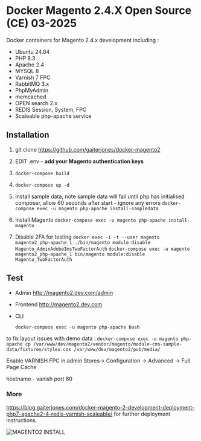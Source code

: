 
# Docker Magento 2.4.X Open Source (CE) 03-2025

Docker containers for Magento 2.4.x development including :

  - Ubuntu 24.04
  - PHP 8.3
  - Apache 2.4
  - MYSQL 8
  - Varnish 7 FPC  
  - RabbitMQ 3.x
  - PhpMyAdmin
  - memcached
  - OPEN search 2.x
  - REDIS Session, System, FPC
  - Scaleable php-apache service

## Installation

1. git clone https://github.com/gaiterjones/docker-magento2  
2. EDIT .env - **add your Magento authentication keys**  
3. `docker-compose build`
4. `docker-compose up -d`   
5. Install sample data, note sample data will fail until php has initialised composer, allow 60 seconds after start - ignore any errors
`docker-compose exec -u magento php-apache install-sampledata`

6. Install Magento
`docker-compose exec -u magento php-apache install-magento`

7. Disable 2FA for testing
`docker exec -i -t --user magento magento2_php-apache_1 ./bin/magento module:disable Magento_AdminAdobeImsTwoFactorAuth`
`docker-compose exec -u magento magento2_php-apache_1 bin/magento module:disable Magento_TwoFactorAuth`

## Test

 - Admin
http://magento2.dev.com/admin  
 - Frontend
http://magento2.dev.com   
 - CLI


    `docker-compose exec -u magento php-apache bash`

to fix layout issues with demo data : `docker-compose exec -u magento php-apache cp /var/www/dev/magento2/vendor/magento/module-cms-sample-data/fixtures/styles.css /var/www/dev/magento2/pub/media/`

Enable VARNISH FPC in admin Stores-> Configuration -> Advanced -> Full Page Cache

hostname - vanish
port 80

### More

https://blog.gaiterjones.com/docker-magento-2-development-deployment-php7-apache2-4-redis-varnish-scaleable/ for further deployment instructions.

![MAGENTO2 INSTALL](https://blog.gaiterjones.com/dropbox/docker-install-magento240.gif)
